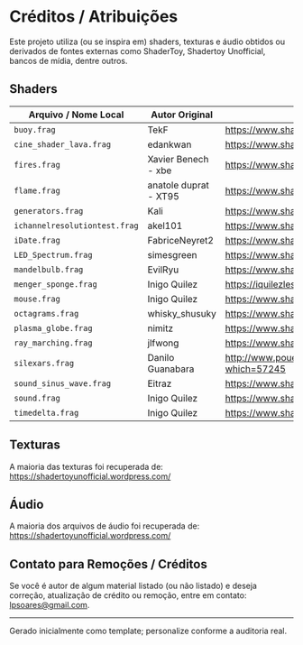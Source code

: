 # Créditos / Atribuições

Este projeto utiliza (ou se inspira em) shaders, texturas e áudio obtidos ou derivados de fontes externas como ShaderToy, Shadertoy Unofficial, bancos de mídia, dentre outros.

## Shaders

| Arquivo / Nome Local          | Autor Original        | Link                                      |
| ----------------------------- | --------------------- | ----------------------------------------- |
| `buoy.frag`                   | TekF                  | https://www.shadertoy.com/view/XdsGDB     |
| `cine_shader_lava.frag`       | edankwan              | https://www.shadertoy.com/view/3sySRK     |
| `fires.frag`                  | Xavier Benech - xbe   | https://www.shadertoy.com/view/XsXSWS     |
| `flame.frag`                  | anatole duprat - XT95 | https://www.shadertoy.com/view/MdX3zr     |
| `generators.frag`             | Kali                  | https://www.shadertoy.com/view/Xtf3Rn     |
| `ichannelresolutiontest.frag` | akel101               | https://www.shadertoy.com/view/4f2SzR     |
| `iDate.frag`                  | FabriceNeyret2        | https://www.shadertoy.com/view/ldKGRR     |
| `LED_Spectrum.frag`           | simesgreen            | https://www.shadertoy.com/view/Msl3zr     |
| `mandelbulb.frag`             | EvilRyu               | https://www.shadertoy.com/view/MdXSWn     |
| `menger_sponge.frag`          | Inigo Quilez          | https://iquilezles.org/articles/menger    |
| `mouse.frag`                  | Inigo Quilez          | https://www.shadertoy.com/view/Mss3zH     |
| `octagrams.frag`              | whisky_shusuky        | https://www.shadertoy.com/view/tlVGDt     |
| `plasma_globe.frag`           | nimitz                | https://www.shadertoy.com/view/XsjXRm     |
| `ray_marching.frag`           | jlfwong               | https://www.shadertoy.com/view/4tcGDr     |
| `silexars.frag`               | Danilo Guanabara      | http://www.pouet.net/prod.php?which=57245 |
| `sound_sinus_wave.frag`       | Eitraz                | https://www.shadertoy.com/view/XsX3zS     |
| `sound.frag`                  | Inigo Quilez          | https://www.shadertoy.com/view/Xds3Rr     | 
| `timedelta.frag`              | Inigo Quilez          | https://www.shadertoy.com/view/lsKGWV     |


## Texturas

A maioria das texturas foi recuperada de: https://shadertoyunofficial.wordpress.com/

## Áudio

A maioria dos arquivos de áudio foi recuperada de: https://shadertoyunofficial.wordpress.com/


## Contato para Remoções / Créditos
Se você é autor de algum material listado (ou não listado) e deseja correção, atualização de crédito ou remoção, entre em contato: <lpsoares@gmail.com>.

---
Gerado inicialmente como template; personalize conforme a auditoria real.
